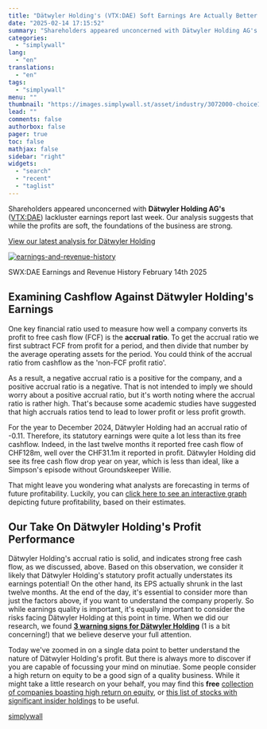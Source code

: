 ```yaml
---
title: "Dätwyler Holding's (VTX:DAE) Soft Earnings Are Actually Better Than They Appear"
date: "2025-02-14 17:15:52"
summary: "Shareholders appeared unconcerned with Dätwyler Holding AG's (VTX:DAE) lackluster earnings report last week. Our analysis suggests that while the profits are soft, the foundations of the business are strong. View our latest analysis for Dätwyler Holding SWX:DAE Earnings and Revenue History February 14th 2025 Examining Cashflow Against Dätwyler Holding's Earnings..."
categories:
  - "simplywall"
lang:
  - "en"
translations:
  - "en"
tags:
  - "simplywall"
menu: ""
thumbnail: "https://images.simplywall.st/asset/industry/3072000-choice1-main-header/1585186775716"
lead: ""
comments: false
authorbox: false
pager: true
toc: false
mathjax: false
sidebar: "right"
widgets:
  - "search"
  - "recent"
  - "taglist"
---
```


Shareholders appeared unconcerned with **Dätwyler Holding AG's** ([VTX:DAE](https://simplywall.st/stocks/ch/capital-goods/vtx-dae/datwyler-holding-shares)) lackluster earnings report last week. Our analysis suggests that while the profits are soft, the foundations of the business are strong.

 [View our latest analysis for Dätwyler Holding](https://simplywall.st/stocks/ch/capital-goods/vtx-dae/datwyler-holding-shares) 

[![earnings-and-revenue-history](https://images.simplywall.st/asset/chart/876790-earnings-and-revenue-history-1-dark/1739506185487)](https://simplywall.st/stocks/ch/capital-goods/vtx-dae/datwyler-holding-shares/past)

SWX:DAE Earnings and Revenue History February 14th 2025

Examining Cashflow Against Dätwyler Holding's Earnings
------------------------------------------------------

One key financial ratio used to measure how well a company converts its profit to free cash flow (FCF) is the **accrual ratio**. To get the accrual ratio we first subtract FCF from profit for a period, and then divide that number by the average operating assets for the period. You could think of the accrual ratio from cashflow as the 'non-FCF profit ratio'.

As a result, a negative accrual ratio is a positive for the company, and a positive accrual ratio is a negative. That is not intended to imply we should worry about a positive accrual ratio, but it's worth noting where the accrual ratio is rather high. That's because some academic studies have suggested that high accruals ratios tend to lead to lower profit or less profit growth.

For the year to December 2024, Dätwyler Holding had an accrual ratio of -0.11. Therefore, its statutory earnings were quite a lot less than its free cashflow. Indeed, in the last twelve months it reported free cash flow of CHF128m, well over the CHF31.1m it reported in profit. Dätwyler Holding did see its free cash flow drop year on year, which is less than ideal, like a Simpson's episode without Groundskeeper Willie.

That might leave you wondering what analysts are forecasting in terms of future profitability. Luckily, you can [click here to see an interactive graph](https://simplywall.st/stocks/ch/capital-goods/vtx-dae/datwyler-holding-shares/past) depicting future profitability, based on their estimates.

Our Take On Dätwyler Holding's Profit Performance
-------------------------------------------------

Dätwyler Holding's accrual ratio is solid, and indicates strong free cash flow, as we discussed, above. Based on this observation, we consider it likely that Dätwyler Holding's statutory profit actually understates its earnings potential! On the other hand, its EPS actually shrunk in the last twelve months. At the end of the day, it's essential to consider more than just the factors above, if you want to understand the company properly. So while earnings quality is important, it's equally important to consider the risks facing Dätwyler Holding at this point in time. When we did our research, we found [**3 warning signs for Dätwyler Holding**](https://simplywall.st/stocks/ch/capital-goods/vtx-dae/datwyler-holding-shares) (1 is a bit concerning!) that we believe deserve your full attention.

Today we've zoomed in on a single data point to better understand the nature of Dätwyler Holding's profit. But there is always more to discover if you are capable of focussing your mind on minutiae. Some people consider a high return on equity to be a good sign of a quality business. While it might take a little research on your behalf, you may find this **free**  [collection of companies boasting high return on equity](https://simplywall.st/discover/investing-ideas/16053/high-return-on-equity-low-debt), or  [this list of stocks with significant insider holdings](https://simplywall.st/discover/investing-ideas/10228/fast-growing-stocks-with-high-insider-ownership) to be useful.

[simplywall](https://simplywall.st/stocks/ch/capital-goods/vtx-dae/datwyler-holding-shares/news/dtwyler-holdings-vtxdae-soft-earnings-are-actually-better-th)
